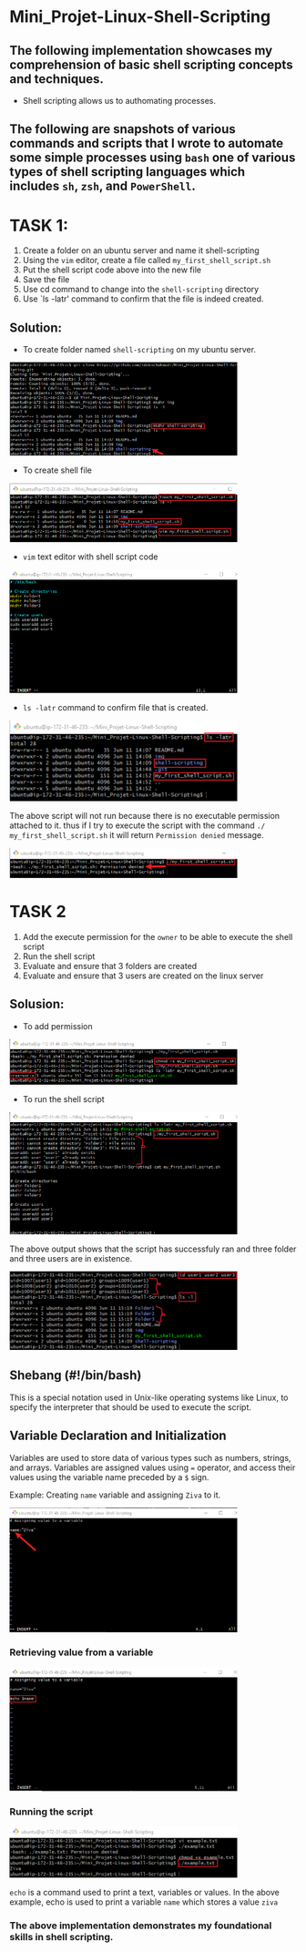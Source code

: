 # Mini_Projet-Linux-Shell-Scripting

## The following implementation showcases my comprehension of basic shell scripting concepts and techniques.

- Shell scripting allows us to authomating processes.

## The following are snapshots of various commands and scripts that I wrote to automate some simple processes using `bash` one of various types of shell scripting languages which includes `sh`, `zsh`, and `PowerShell`.

# TASK 1:
1. Create a folder on an ubuntu server and name it shell-scripting
2. Using the `vim` editor, create a file called `my_first_shell_script.sh`
3. Put the shell script code above into the new file
4. Save the file
5. Use cd command to change into the `shell-scripting` directory
6. Use `ls -latr' command to confirm that the file is indeed created.

## Solution:
 - To create folder named `shell-scripting` on my ubuntu server.

 ![](./img/1.mkdir.png)

 - To create shell file

 ![](./img/3.vimtoopenshellscript.png)

 - `vim` text editor with shell script code

 ![](./img/2.vimshellscript.png)

 - `ls -latr` command to confirm file that is created.

 ![](./img/4.confirm.png)

 The above script will not run because there is no executable permission attached to it. thus if I try to execute the script with the command `./ my_first_shell_script.sh` it will return `Permission denied` message.

![](./img/5.permissionDenied.png)

# TASK 2
1. Add the execute permission for the `owner` to be able to execute the shell script
2. Run the shell script
3. Evaluate and ensure that 3 folders are created
4. Evaluate and ensure that 3 users are created on the linux server

## Solusion:

- To add permission

![](./img/6.changemode.png)

- To run the shell script

![](./img/7.runthescript.png)

The above output shows that the script has successfuly ran and three folder and three users are in existence.

![](./img/8.confirmfoldersandusers.png)

## Shebang (#!/bin/bash)
This is a special notation used in Unix-like operating systems like Linux, to specify the interpreter that should be used to execute the script.

## Variable Declaration and Initialization
Variables are used to store data of various types such as numbers, strings, and arrays.
Variables are assigned values using `=` operator, and access their values using the variable name preceded by a `$` sign.

Example:
Creating `name` variable and assigning `Ziva` to it.

![](./img/9.namevariable.png)

### Retrieving value from a variable

![](./img/10.assignnametovariable.png)

### Running the script

![](./img/11.runscript2.png)

`echo` is a command used to print a text, variables or values. In the above example, echo is used to print a variable `name` which stores a value `ziva`

### The above implementation demonstrates my foundational skills in shell scripting.







